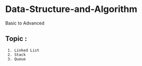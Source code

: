 # Data-Structure-and-Algorithm
Basic to Advanced
## Topic :
     1. Linked List
     2. Stack
     3. Queue
     
